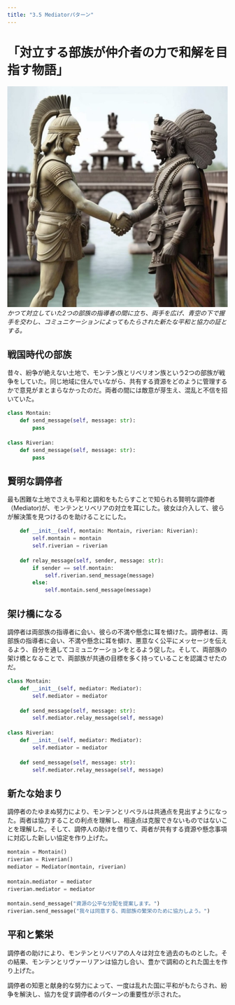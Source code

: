 ```yaml
---
title: "3.5 Mediatorパターン"
---
```


# 「対立する部族が仲介者の力で和解を目指す物語」

![](/images/20230327_gof/high_quality_an_indian_and_a_german_statue_shake_hands_a_a961b34a-e289-4ef8-968b-cfc843dc760e.jpg)
*かつて対立していた2つの部族の指導者の間に立ち、両手を広げ、青空の下で握手を交わし、コミュニケーションによってもたらされた新たな平和と協力の証とする。*

## 戦国時代の部族

昔々、紛争が絶えない土地で、モンテン族とリベリオン族という2つの部族が戦争をしていた。同じ地域に住んでいながら、共有する資源をどのように管理するかで意見がまとまらなかったのだ。両者の間には敵意が芽生え、混乱と不信を招いていた。

```python
class Montain:
    def send_message(self, message: str):
        pass

class Riverian:
    def send_message(self, message: str):
        pass
```

## 賢明な調停者

最も困難な土地でさえも平和と調和をもたらすことで知られる賢明な調停者（Mediator)が、モンテンとリベリアの対立を耳にした。彼女は介入して、彼らが解決策を見つけるのを助けることにした。

```python
    def __init__(self, montain: Montain, riverian: Riverian):
        self.montain = montain
        self.riverian = riverian

    def relay_message(self, sender, message: str):
        if sender == self.montain:
            self.riverian.send_message(message)
        else:
            self.montain.send_message(message)
```

## 架け橋になる

調停者は両部族の指導者に会い、彼らの不満や懸念に耳を傾けた。調停者は、両部族の指導者に会い、不満や懸念に耳を傾け、悪意なく公平にメッセージを伝えるよう、自分を通してコミュニケーションをとるよう促した。そして、両部族の架け橋となることで、両部族が共通の目標を多く持っていることを認識させたのだ。

```python
class Montain:
    def __init__(self, mediator: Mediator):
        self.mediator = mediator

    def send_message(self, message: str):
        self.mediator.relay_message(self, message)

class Riverian:
    def __init__(self, mediator: Mediator):
        self.mediator = mediator

    def send_message(self, message: str):
        self.mediator.relay_message(self, message)
```
## 新たな始まり

調停者のたゆまぬ努力により、モンテンとリベラルは共通点を見出すようになった。両者は協力することの利点を理解し、相違点は克服できないものではないことを理解した。そして、調停人の助けを借りて、両者が共有する資源や懸念事項に対応した新しい協定を作り上げた。

```python
montain = Montain()
riverian = Riverian()
mediator = Mediator(montain, riverian)

montain.mediator = mediator
riverian.mediator = mediator

montain.send_message("資源の公平な分配を提案します。")
riverian.send_message("我々は同意する、両部族の繁栄のために協力しよう。")
```
## 平和と繁栄

調停者の助けにより、モンテンとリベリアの人々は対立を過去のものとした。その結果、モンテンとリヴァーリアンは協力し合い、豊かで調和のとれた国土を作り上げた。

調停者の知恵と献身的な努力によって、一度は乱れた国に平和がもたらされ、紛争を解決し、協力を促す調停者のパターンの重要性が示された。